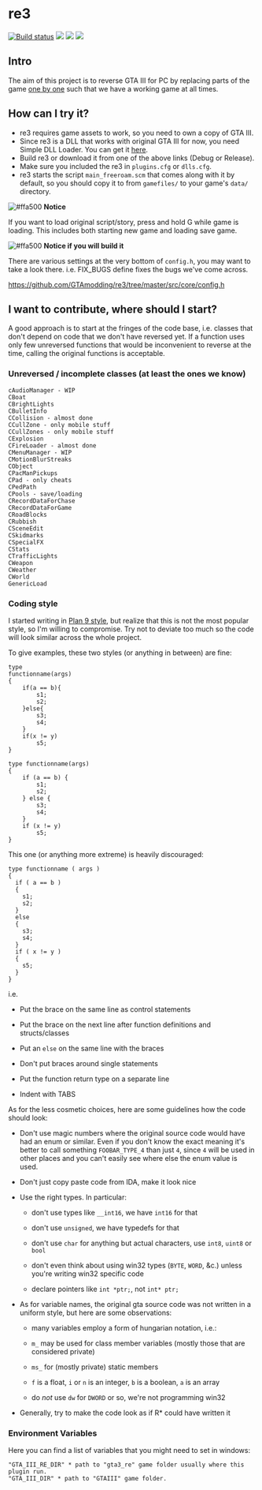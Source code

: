 # re3
[![Build status](https://ci.appveyor.com/api/projects/status/hyiwgegks122h8jg?svg=true)](https://ci.appveyor.com/project/aap/re3/branch/master)
<a href="https://discord.gg/jYpXxTm"><img src="https://img.shields.io/badge/discord-join-7289DA.svg?logo=discord&longCache=true&style=flat" /></a>
<a href="https://ci.appveyor.com/api/projects/aap/re3/artifacts/bin/Debug/re3.dll?branch=master&job=Configuration%3A+Debug"><img src="https://img.shields.io/badge/download-debug-9cf.svg" /></a>
<a href="https://ci.appveyor.com/api/projects/aap/re3/artifacts/bin/Release/re3.dll?branch=master&job=Configuration%3A+Release"><img src="https://img.shields.io/badge/download-release-blue.svg" /></a>

## Intro

The aim of this project is to reverse GTA III for PC by replacing
parts of the game [one by one](https://en.wikipedia.org/wiki/Ship_of_Theseus)
such that we have a working game at all times.

## How can I try it?

- re3 requires game assets to work, so you need to own a copy of GTA III.
- Since re3 is a DLL that works with original GTA III for now, you need Simple DLL Loader. You can get it [here](https://github.com/aap/simpledllloader).
- Build re3 or download it from one of the above links (Debug or Release).
- Make sure you included the re3 in `plugins.cfg` or `dlls.cfg`.
- re3 starts the script `main_freeroam.scm` that comes along with it by default, so you should copy it to from `gamefiles/` to your game's `data/` directory.

![#ffa500](https://placehold.it/15/ffa500/000000?text=+) **Notice**

If you want to load original script/story, press and hold G while game is loading.
This includes both starting new game and loading save game.

![#ffa500](https://placehold.it/15/ffa500/000000?text=+) **Notice if you will build it**

There are various settings at the very bottom of `config.h`, you may want to take a look there. i.e. FIX_BUGS define fixes the bugs we've come across.

https://github.com/GTAmodding/re3/tree/master/src/core/config.h

## I want to contribute, where should I start?

A good approach is to start at the fringes of the code base,
i.e. classes that don't depend on code that we don't have reversed yet.
If a function uses only few unreversed functions that would be inconvenient
to reverse at the time, calling the original functions is acceptable.

### Unreversed / incomplete classes (at least the ones we know)
```
cAudioManager - WIP
CBoat
CBrightLights
CBulletInfo
CCollision - almost done
CCullZone - only mobile stuff
CCullZones - only mobile stuff
CExplosion
CFireLoader - almost done
CMenuManager - WIP
CMotionBlurStreaks
CObject
CPacManPickups
CPad - only cheats
CPedPath
CPools - save/loading
CRecordDataForChase
CRecordDataForGame
CRoadBlocks
CRubbish
CSceneEdit
CSkidmarks
CSpecialFX
CStats
CTrafficLights
CWeapon
CWeather
CWorld
GenericLoad
```

### Coding style

I started writing in [Plan 9 style](http://man.cat-v.org/plan_9/6/style),
but realize that this is not the most popular style, so I'm willing to compromise.
Try not to deviate too much so the code will look similar across the whole project.

To give examples, these two styles (or anything in between) are fine:

```
type
functionname(args)
{
	if(a == b){
		s1;
		s2;
	}else{
		s3;
		s4;
	}
	if(x != y)
		s5;
}

type functionname(args)
{
	if (a == b) {
		s1;
		s2;
	} else {
		s3;
		s4;
	}
	if (x != y)
		s5;
}
```

This one (or anything more extreme) is heavily discouraged:

```
type functionname ( args )
{
  if ( a == b )
  {
    s1;
    s2;
  }
  else
  {
    s3;
    s4;
  }
  if ( x != y )
  {
    s5;
  }
}
```

i.e. 

* Put the brace on the same line as control statements

* Put the brace on the next line after function definitions and structs/classes

* Put an `else` on the same line with the braces

* Don't put braces around single statements

* Put the function return type on a separate line

* Indent with TABS

As for the less cosmetic choices, here are some guidelines how the code should look:

* Don't use magic numbers where the original source code would have had an enum or similar.
Even if you don't know the exact meaning it's better to call something `FOOBAR_TYPE_4` than just `4`,
since `4` will be used in other places and you can't easily see where else the enum value is used.

* Don't just copy paste code from IDA, make it look nice

* Use the right types. In particular:

    * don't use types like `__int16`, we have `int16` for that

    * don't use `unsigned`, we have typedefs for that

    * don't use `char` for anything but actual characters, use `int8`, `uint8` or `bool`

    * don't even think about using win32 types (`BYTE`, `WORD`, &c.) unless you're writing win32 specific code

    * declare pointers like `int *ptr;`, not `int* ptr;`

* As for variable names, the original gta source code was not written in a uniform style,
but here are some observations:

    * many variables employ a form of hungarian notation, i.e.:

    * `m_` may be used for class member variables (mostly those that are considered private)

    * `ms_` for (mostly private) static members

    * `f` is a float, `i` or `n` is an integer, `b` is a boolean, `a` is an array

    * do *not* use `dw` for `DWORD` or so, we're not programming win32

* Generally, try to make the code look as if R* could have written it

### Environment Variables
Here you can find a list of variables that you might need to set in windows:
```
"GTA_III_RE_DIR" * path to "gta3_re" game folder usually where this plugin run.
"GTA_III_DIR" * path to "GTAIII" game folder.
```
